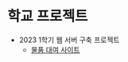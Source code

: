 # 학교 프로젝트
+ 2023 1학기 웹 서버 구축 프로젝트
  + [물품 대여 사이트](https://github.com/JHS5652/company-project/tree/master/Project)
  
